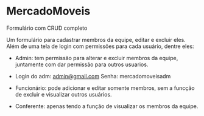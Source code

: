 # MercadoMoveis
Formulário com CRUD completo 

Um formulário para cadastrar membros da equipe, editar e excluir eles.
Além de uma tela de login com permissões para cada usuário, dentre eles:

- Admin: tem permissão para alterar e excluir membros da equipe, juntamente com dar permissão para outros usuarios.
- Login do adm: admin@gmail.com         Senha: mercadomoveisadm


- Funcionário: pode adicionar e editar somente membros, sem a funcção de excluir e visualizar outros usuários.

- Conferente: apenas tendo a função de visualizar os membros da equipe.
